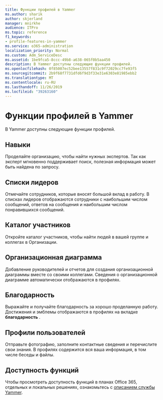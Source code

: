 ```yaml
---
title: Функции профилей в Yammer
ms.author: sharik
author: skjerland
manager: mnirkhe
audience: ITPro
ms.topic: reference
f1_keywords:
- profile-features-in-yammer
ms.service: o365-administration
localization_priority: Normal
ms.custom: Adm_ServiceDesc
ms.assetid: 1be9fca5-8ccc-49b8-a638-065f0b5aa450
description: В Yammer доступны следующие функции профилей.
ms.openlocfilehash: 0f85007ec52bee13557f831c9f72029cc7fe93f5
ms.sourcegitcommit: 2b9f68f7731dfd6f9d3f33e31e6303e81985ebb2
ms.translationtype: MT
ms.contentlocale: ru-RU
ms.lasthandoff: 11/26/2019
ms.locfileid: "39263160"
---
```

# <a name="profile-features-in-yammer"></a>Функции профилей в Yammer

В Yammer доступны следующие функции профилей.
 
## <a name="expertise"></a>Навыки

Проделайте организацию, чтобы найти нужных экспертов. Так как эксперт мгновенно поддерживает поиск, полезная информация может быть найдена по запросу.

## <a name="leaderboards"></a>Списки лидеров

Отмечайте сотрудников, которые вносят большой вклад в работу. В списках лидеров отображаются сотрудники с наибольшим числом сообщений, ответов на сообщения и наибольшим числом понравившихся сообщений.

## <a name="member-directory"></a>Каталог участников

Откройте каталог участников, чтобы найти людей в вашей группе и коллегах в Организации.
  
## <a name="org-chart"></a>Организационная диаграмма

Добавление руководителей и отчетов для создания организационной диаграммы вместе со своими коллегами. Сведения о организационной диаграмме автоматически отображаются в профилях.
  
## <a name="praise"></a>Благодарность

Выражайте и получайте благодарность за хорошо проделанную работу. Достижения и эмблемы отображаются в профилях на вкладке **благодарность** .
 
## <a name="user-profiles"></a>Профили пользователей

Отправьте фотографию, заполните контактные сведения и перечислите свои знания. В профилях содержится вся ваша информация, в том числе беседы и файлы.
  
## <a name="feature-availability"></a>Доступность функций

Чтобы просмотреть доступность функций в планах Office 365, отдельных и локальных решениях, ознакомьтесь с [описанием службы Yammer](yammer-service-description.md).
  

